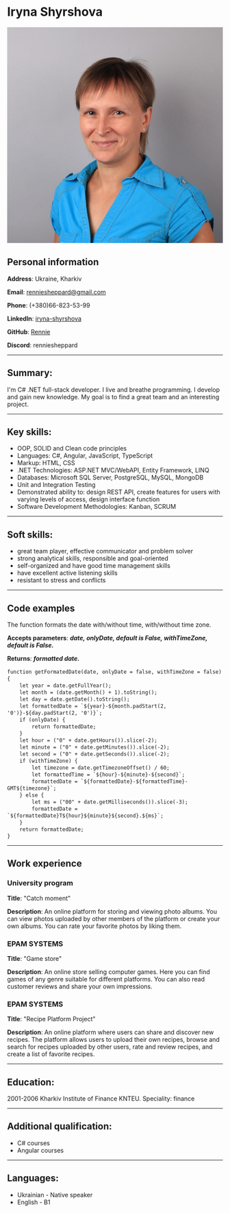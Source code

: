 # Iryna Shyrshova

![photo](./images/photo.jpg)

## Personal information

**Address**: Ukraine, Kharkiv

**Email**: renniesheppard@gmail.com

**Phone**: (+380)66-823-53-99

**LinkedIn**: [iryna-shyrshova](https://www.linkedin.com/in/iryna-shyrshova-27968880)
 
**GitHub**: [Rennie](https://github.com/IRIKA)

**Discord**: renniesheppard

---
## Summary:
 
I'm C# .NET full-stack developer. I live and breathe programming. I develop and gain new knowledge. My goal is to find a great team and an interesting project.

---
## Key skills:

* OOP, SOLID and Clean code principles
* Languages: C#, Angular, JavaScript, TypeScript
* Markup: HTML, CSS
* .NET Technologies: ASP.NET MVC/WebAPI, Entity Framework, LINQ
* Databases: Microsoft SQL Server, PostgreSQL, MySQL, MongoDB
* Unit and Integration Testing
* Demonstrated ability to: design REST API, create features for users with varying levels of access, design interface function
* Software Development Methodologies: Kanban, SCRUM

---
## Soft skills:

* great team player, effective communicator and problem solver
* strong analytical skills, responsible and goal-oriented
* self-organized and have good time management skills
* have excellent active listening skills
* resistant to stress and conflicts

---
## Code examples

The function formats the date with/without time, with/without time zone.

**Accepts parameters**: ***date, onlyDate, default is False, withTimeZone, default is False.***

**Returns**: ***formatted date.***

```
function getFormatedDate(date, onlyDate = false, withTimeZone = false) {
    let year = date.getFullYear();
    let month = (date.getMonth() + 1).toString();
    let day = date.getDate().toString();
    let formattedDate = `${year}-${month.padStart(2, '0')}-${day.padStart(2, '0')}`;
    if (onlyDate) {
        return formattedDate;
    }
    let hour = ("0" + date.getHours()).slice(-2);
    let minute = ("0" + date.getMinutes()).slice(-2);
    let second = ("0" + date.getSeconds()).slice(-2);
    if (withTimeZone) {
        let timezone = date.getTimezoneOffset() / 60;
        let formattedTime = `${hour}-${minute}-${second}`;
        formattedDate = `${formattedDate}-${formattedTime}-GMT${timezone}`;
    } else {
        let ms = ("00" + date.getMilliseconds()).slice(-3);
        formattedDate = `${formattedDate}T${hour}${minute}${second}.${ms}`;
    }
    return formattedDate;
}
```

---
## Work experience

### University program

**Title**: "Catch moment"

**Description**: An online platform for storing and viewing photo albums. You can view photos uploaded by other members of the platform or create your own albums. You can rate your favorite photos by liking them.

### EPAM SYSTEMS

**Title**: "Game store"

**Description**: An online store selling computer games. Here you can find games of any genre suitable for different platforms. You can also read customer reviews and share your own impressions.

### EPAM SYSTEMS

**Title**: "Recipe Platform Project"

**Description**: An online platform where users can share and discover new recipes. The platform allows users to upload their own recipes, browse and search for recipes uploaded by other users, rate and review recipes, and create a list of favorite recipes.

---
## Education:

2001-2006 Kharkiv Institute of Finance KNTEU. Speciality: finance 

---
## Additional qualification: 

* C# courses
* Angular courses

---
## Languages:

* Ukrainian - Native speaker
* English - B1 
